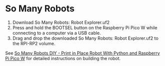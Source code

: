 # So Many Robots

1. Download So Many Robots: Robot Explorer.uf2
2. Press and hold the BOOTSEL button on the Raspberry Pi Pico W while connecting to a computer via a USB cable.
3. Drag and drop the downloaded So Many Robots: Robot Explorer.uf2 to the RPI-RP2 volume.

See [So Many Robots DIY - Print in Place Robot With Python and Raspberry Pi Pico W](https://www.instructables.com/So-Many-Robots-DIY-Print-in-Place-Robot-for-STEM-L/) for detailed instructions on building the robot.
